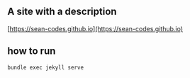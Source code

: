 ## A site with a description
[https://sean-codes.github.io](https://sean-codes.github.io)

## how to run
```shell
bundle exec jekyll serve
```
